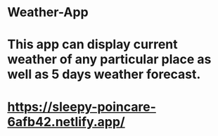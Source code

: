 # Weather-App
# This app can display current weather of any particular place as well as 5 days weather forecast.
# https://sleepy-poincare-6afb42.netlify.app/
